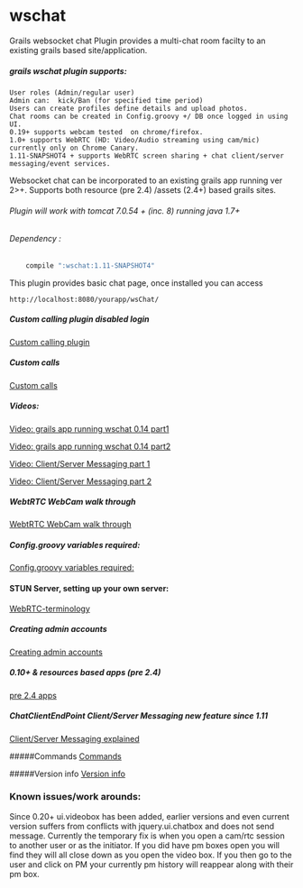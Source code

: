 wschat
=========

Grails websocket chat Plugin provides a multi-chat room facilty to an existing grails based site/application.


##### grails wschat plugin supports:
```
User roles (Admin/regular user)
Admin can:  kick/Ban (for specified time period)
Users can create profiles define details and upload photos.
Chat rooms can be created in Config.groovy +/ DB once logged in using UI.
0.19+ supports webcam tested  on chrome/firefox.  
1.0+ supports WebRTC (HD: Video/Audio streaming using cam/mic) currently only on Chrome Canary.
1.11-SNAPSHOT4 + supports WebRTC screen sharing + chat client/server messaging/event services.
```

 Websocket chat can be incorporated to an existing grails app running ver 2>+. Supports both resource (pre 2.4) /assets (2.4+) based grails sites.

###### Plugin will work with tomcat 7.0.54 + (inc. 8) running java 1.7+


###### Dependency :
```groovy
	compile ":wschat:1.11-SNAPSHOT4" 
```

This plugin provides  basic chat page, once installed you can access
```
http://localhost:8080/yourapp/wsChat/
```
		

##### Custom calling plugin disabled login
[Custom calling plugin](https://github.com/vahidhedayati/grails-wschat-plugin/wiki/Custom-calling-plugin-disabled-login)

##### Custom calls 
[Custom calls](https://github.com/vahidhedayati/grails-wschat-plugin/wiki/Custom-calls)

 
##### Videos:
[Video: grails app running wschat 0.14 part1](https://www.youtube.com/watch?v=E-NmbDZg9G4)

[Video: grails app running wschat 0.14 part2](https://www.youtube.com/watch?v=xPxV_iEYYm0)

[Video: Client/Server Messaging part 1](https://www.youtube.com/watch?v=zAySkzNid3E)

[Video: Client/Server Messaging part 2](https://www.youtube.com/watch?v=xagMYM9n3l0)


##### WebtRTC WebCam walk through
[WebtRTC WebCam walk through](https://github.com/vahidhedayati/grails-wschat-plugin/wiki/WebtRTC-WebCam-walk-through)


##### Config.groovy variables required:
 [Config.groovy variables required:](https://github.com/vahidhedayati/grails-wschat-plugin/wiki/Config.groovy)

#### STUN Server, setting up your own server:
[WebRTC-terminology](https://github.com/vahidhedayati/grails-wschat-plugin/wiki/WebRTC-terminology)


##### Creating admin accounts
[Creating admin accounts](https://github.com/vahidhedayati/grails-wschat-plugin/wiki/Creating-admin-accounts)
	

##### 0.10+ & resources based apps (pre 2.4)
[pre 2.4 apps](https://github.com/vahidhedayati/grails-wschat-plugin/wiki/resources-based-apps)

##### ChatClientEndPoint Client/Server Messaging  new feature since 1.11
[Client/Server Messaging explained](https://github.com/vahidhedayati/grails-wschat-plugin/wiki/wsChatClient-Client-Server-Messaging-new-feature-since-1.11)

 
#####Commands
[Commands](https://github.com/vahidhedayati/grails-wschat-plugin/wiki/Commands)

#####Version info
[Version info](https://github.com/vahidhedayati/grails-wschat-plugin/wiki/Version-info)


### Known issues/work arounds:
Since 0.20+ ui.videobox has been added, earlier versions and even current version suffers from conflicts with jquery.ui.chatbox and does not send message. Currently the temporary fix is when you open a cam/rtc session to another user or as the initiator. If you did have pm boxes open you will find they will all close down as you open the video box. If you then go to the user and click on PM your currently pm history will reappear along with their pm box.

